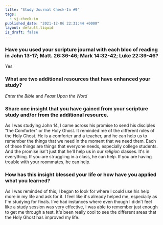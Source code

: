 ```yaml
---
title: "Study Journal Check-In #9"
tags:
  - sj-check-in
published_date: "2021-12-06 22:31:44 +0000"
layout: default.liquid
is_draft: false
---
```

### Have you used your scripture journal with each bloc of reading in John 13-17; Matt. 26:36-46; Mark 14:32-42; Luke 22:39-46?
Yes

### What are two additional resources that have enhanced your study?
*Enter the Bible* and *Feast Upon the Word*

### Share one insight that you have gained from your scripture study and/or from the additional resource.
As I was studying John 14, I came across his
promise to send his disciples "the Comforter" or
the Holy Ghost. It reminded me of the different
roles of the Holy Ghost. He is a comforter and a
teacher, and he can help us to remember the things
that we need in the moment that we need them. Each
of these things are things that everyone needs,
especially college students. And the promise isn't
just that he'll help us in our *religion*
classes. It's in everything. If you are struggling
in a class, he can help. If you are having trouble
with your roommates, he can help.

### How has this insight blessed your life or how have you applied what you learned?
As I was reminded of this, I began to look for
where I could use his help more in my life and ask
for it. I feel like it's already helped me,
especially as I'm studying for finals.  I've had
instances where even though I didn't feel like a
study session was very effective, I was able to
remember just enough to get me through a
test. It's been really cool to see the different
areas that the Holy Ghost has improved my life.
